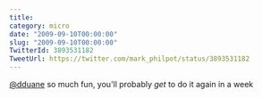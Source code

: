 ```yaml
---
title: 
category: micro
date: "2009-09-10T00:00:00"
slug: "2009-09-10T00:00:00"
TwitterId: 3893531182
TweetUrl: https://twitter.com/mark_philpot/status/3893531182
---
```


[@dduane](https://twitter.com/dduane) so much fun, you'll probably _get_ to do
it again in a week
